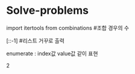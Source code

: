 # Solve-problems

import itertools from combinations
#조합 경우의 수

[::-1] 
#리스트 거꾸로 출력

enumerate : index값 value값 같이 표현

2
